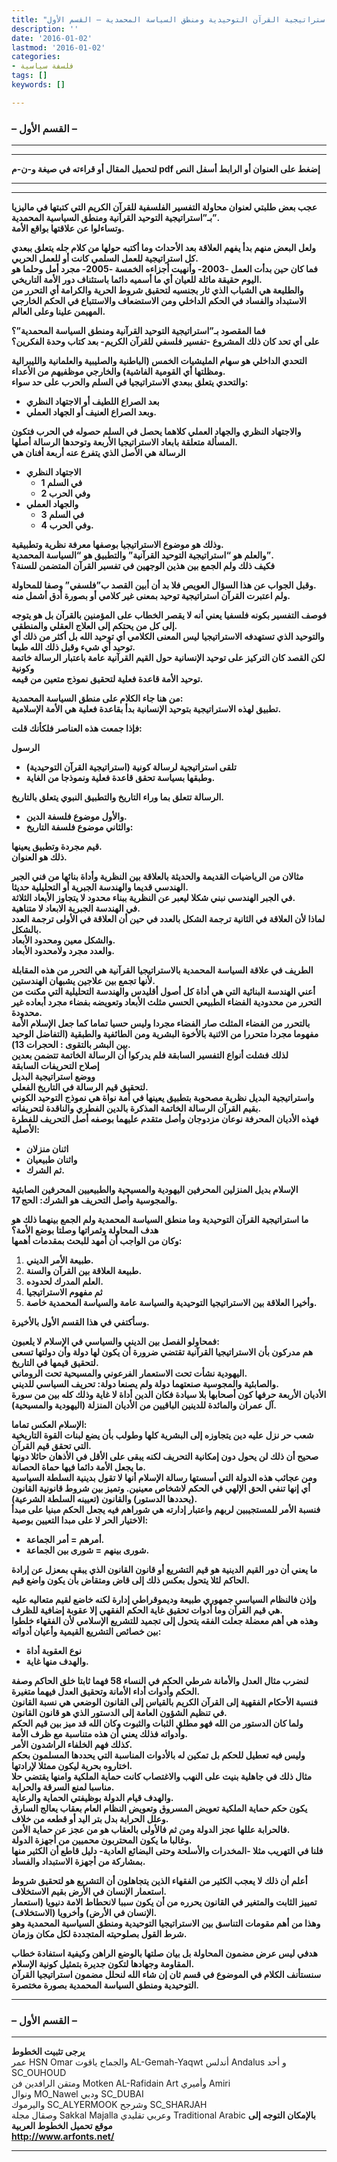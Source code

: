 ```yaml
---
title: "استراتيجية القرآن التوحيدية ومنطق السياسة المحمدية – القسم الأول"
description: ''
date: '2016-01-02'
lastmod: '2016-01-02'
categories:
- فلسفة سياسية
tags: []
keywords: []

---
```

### **– القسم الأول –**

---

---

**لتحميل المقال أو قراءته في صيغة و-ن-م pdf إضغط على العنوان أو الرابط أسفل النص**

---



---

**عجب بعض طلبتي لعنوان محاولة التفسير الفلسفية للقرآن الكريم التي كتبتها في ماليزيا بـ”استراتيجية التوحيد القرآنية ومنطق السياسية المحمدية”.  
وتساءلوا عن علاقتها بواقع الأمة.**

**ولعل البعض منهم بدأ يفهم العلاقة بعد الأحداث وما أكتبه حولها من كلام جله يتعلق ببعدي كل استراتيجية للعمل السلمي كانت أو للعمل الحربي.  
فما كان حين بدأت العمل -2003- وأنهيت أجزاءه الخمسة -2005- مجرد أمل وحلما هو اليوم حقيقة ماثلة للعيان أي ما أسميه دائما باستئناف دور الأمة التاريخي.  
والطليعة هي الشباب الذي ثار بجنسيه لتحقيق شروط الحرية والكرامة أي التحرر من الاستبداد والفساد في الحكم الداخلي ومن الاستضعاف والاستتباع في الحكم الخارجي المهيمن علينا وعلى العالم.**

**فما المقصود بـ”استراتيجية التوحيد القرآنية ومنطق السياسة المحمدية”؟  
على أي تحد كان ذلك المشروع -تفسير فلسفي للقرآن الكريم- بعد كتاب وحدة الفكرين؟**

**التحدي الداخلي هو سهام المليشيات الخمس (الباطنية والصليبية والعلمانية والليبرالية ومظلتها أي القومية الفاشية) والخارجي موظفيهم من الأعداء.  
والتحدي يتعلق ببعدي الاستراتيجيا في السلم والحرب على حد سواء:**

* **بعد الصراع اللطيف أو الاجتهاد النظري**
* **وبعد الصراع العنيف أو الجهاد العملي.**

**والاجتهاد النظري والجهاد العملي كلاهما يحصل في السلم حصوله في الحرب فتكون المسألة متعلقة بابعاد الاستراتيجيا الأربعة وتوحدها الرسالة أصلها.  
الرسالة هي الأصل الذي يتفرع عنه أربعة أفنان هي**

* **الاجتهاد النظري**
  + **1 في السلم**
  + **2 وفي الحرب**
* **والجهاد العملي**
  + **3 في السلم**
  + **4 وفي الحرب.**

**وذلك هو موضوع الاستراتيجيا بوصفها معرفة نظرية وتطبيقية.  
والعلم هو “استراتيجية التوحيد القرآنية” والتطبيق هو “السياسة المحمدية”.  
فكيف ذلك ولم الجمع بين هذين الوجهين في تفسير القرآن المتضمن للسنة؟**

**وقبل الجواب عن هذا السؤال العويص فلا بد أن أبين القصد ب”فلسفي” وصفا للمحاولة.  
ولم اعتبرت القرآن استراتيجية توحيد بمعنى غير كلامي أو بصورة أدق أشمل منه.**

**فوصف التفسير بكونه فلسفيا يعني أنه لا يقصر الخطاب على المؤمنين بالقرآن بل هو يتوجه إلى كل من يحتكم إلى العلاج العقلي والمنطقي.  
والتوحيد الذي تستهدفه الاستراتيجيا ليس المعنى الكلامي أي توحيد الله بل أكثر من ذلك أي توحيد أي شيء وقبل ذلك الله طبعا.  
لكن القصد كان التركيز على توحيد الإنسانية حول القيم القرآنية عامة باعتبار الرسالة خاتمة وكونية  
توحيد الأمة قاعدة فعلية لتحقيق نموذج متعين من قيمه.**

**من هنا جاء الكلام على منطق السياسة المحمدية:  
تطبيق لهذه الاستراتيجية بتوحيد الإنسانية بدأ بقاعدة فعلية هي الأمة الإسلامية.**

**فإذا جمعت هذه العناصر فلكأنك قلت:**

**الرسول**

* **تلقى استراتيجية لرسالة كونية (استراتيجية القرآن التوحيدية)**
* **وطبقها بسياسة تحقق قاعدة فعلية ونموذجا من الغاية.**

**الرسالة تتعلق بما وراء التاريخ والتطبيق النبوي يتعلق بالتاريخ.**

* **والأول موضوع فلسفة الدين.**
* **والثاني موضوع فلسفة التاريخ:**

**قيم مجردة وتطبيق يعينها.  
ذلك هو العنوان.**

**مثالان من الرياضيات القديمة والحديثة بالعلاقة بين النظرية وأداة بنائها من فني الجبر الهندسي قديما والهندسة الجبرية أو التحليلية حديثا.  
في الجبر الهندسي نبني شكلا ليعبر عن النظرية ببناء محدود لا يتجاوز الأبعاد الثلاثة.  
في الهندسة الجبرية الابعاد لا متناهية.  
لماذا لأن العلاقة في الثانية ترجمة الشكل بالعدد في حين أن العلاقة في الأولى ترجمة العدد بالشكل.  
والشكل معين ومحدود الأبعاد.  
والعدد مجرد ولامحدود الأبعاد.**

**الطريف في علاقة السياسة المحمدية بالاستراتيجيا القرآنية هي التحرر من هذه المقابلة لأنها تجمع بين علاجين يشبهان الهندستين.  
أعني الهندسة البنائية التي هي أداة كل أصول أقليدس والهندسة التحليلية التي مكنت من التحرر من محدودية الفضاء الطبيعي الحسي مثلث الأبعاد وتعويضه بفضاء مجرد أبعاده غير محدودة.  
بالتحرر من الفضاء المثلث صار الفضاء مجردا وليس حسيا تماما كما جعل الإسلام الأمة مفهوما مجردا متحررا من الاثنية بالأخوة البشرية ومن الطائفية والطبقية (التفاضل الوحيد بين البشر بالتقوى : الحجرات 13).  
لذلك فشلت أنواع التفسير السابقة فلم يدركوا أن الرسالة الخاتمة تتضمن بعدين  
إصلاح التحريفات السابقة  
ووضع استراتيجية البديل  
لتحقيق قيم الرسالة في التاريخ الفعلي.  
واستراتيجية البديل نظرية مصحوبة بتطبيق يعينها في أمة نواة هي نموذج التوحيد الكوني بقيم القرآن الرسالة الخاتمة المذكرة بالدين الفطري والناقدة لتحريفاته.  
فهذه الأديان المحرفة نوعان مزدوجان وأصل متقدم عليهما بوصفه أصل التحريف للفطرة الأصلية:**

* **اثنان منزلان**
* **واثنان طبيعيان**
* **ثم الشرك.**

**الإسلام بديل المنزلين المحرفين اليهودية والمسيحية والطبيعيين المحرفين الصابئية والمجوسية وأصل التحريف هو الشرك: الحج 17.**

**ما استراتيجية القرآن التوحيدية وما منطق السياسة المحمدية ولم الجمع بينهما ذلك هو هدف المحاولة وثمراتها وصلتا بوضع الأمة؟  
وكان من الواجب أن أمهد للبحث بمقدمات أهمها:**

1. **طبيعة الأمر الديني.**
2. **طبيعة العلاقة بين القرآن والسنة.**
3. **العلم المدرك لحدوده.**
4. **ثم مفهوم الاستراتيجيا**
5. **وأخيرا العلاقة بين الاستراتيجيا التوحيدية والسياسة عامة والسياسة المحمدية خاصة.**

**وسأكتفي في هذا القسم الأول بالأخيرة.**

**فمحاولو الفصل بين الديني والسياسي في الإسلام لا يلعبون:  
هم مدركون بأن الاستراتيجيا القرآنية تقتضي ضرورة أن يكون لها دولة وأن دولتها تسعى لتحقيق قيمها في التاريخ.  
اليهودية نشأت تحت الاستعمار الفرعوني والمسيحية تحت الروماني.  
والصابئية والمجوسية صنعتهما دولة ولم يصنعا دولة: تحريف السياسي للديني.  
الأديان الأربعة حرفها كون أصحابها بلا سيادة فكان الدين أداة لا غاية وذلك كله بين من سورة آل عمران والمائدة للدينين الباقيين من الأديان المنزلة (اليهودية والمسيحية).**

**الإسلام العكس تماما:  
شعب حر نزل عليه دين يتجاوزه إلى البشرية كلها وطولب بأن يضع لبنات القوة التاريخية التي تحقق قيم القرآن.  
صحيح أن ذلك لن يحول دون إمكانية التحريف لكنه يبقى على الأقل في الأذهان حائلا دونها ما يجعل الأمة دائما فيها حماة الحصانة.  
ومن عجائب هذه الدولة التي أسستها رسالة الإسلام أنها لا تقول بدينية السلطة السياسية أي إنها تنفي الحق الإلهي في الحكم لاشخاص معينين. وتميز بين شروط قانونية القانون (يحددها الدستور) والقانون (تعيينه السلطة الشرعية).  
فنسبة الأمر للمستجيبين لربهم واعتبار إدارته هي شوراهم فيه يجعل الحكم مبنيا على مبدأ الاختيار الحر لا على مبدا التعيين بوصية:**

* **أمرهم = أمر الجماعة.**
* **شورى بينهم = شورى بين الجماعة.**

**ما يعني أن دور القيم الدينية هو قيم التشريع أو قانون القانون الذي يبقى بمعزل عن إرادة الحاكم لئلا يتحول بعكس ذلك إلى قاض ومتقاض بأن يكون واضع قيم.**

**وإذن فالنظام السياسي جمهوري طبيعة وديموقراطي إدارة لكنه خاضع لقيم متعاليه عليه هي قيم القرآن وما أدوات تحقيق غاية الحكم الفقهي إلا عقوبة إضافية للظرف.  
وهذه هي أهم معضلة جعلت الفقه يتحول إلى تجميد للتشريع الإسلامي لأن الفقهاء خلطوا بين خصائص التشريع القيمية وأعيان أدواته:**

* **نوع العقوبة أداة**
* **والهدف منها غاية.**

**لنضرب مثال العدل والأمانة شرطي الحكم في النساء 58 فهما ثابتا خلق الحاكم وصفة الحكم وأدوات أداء الأمانة وتحقيق العدل فيهما متغيرة.  
فنسبة الأحكام الفقهية إلى القرآن الكريم بالقياس إلى القانون الوضعي هي نسبة القانون في تنظيم الشؤون العامة إلى الدستور الذي هو قانون القانون.  
ولما كان الدستور من الله فهو مطلق الثبات والثبوت وكان الله قد ميز بين قيم الحكم وأدواته فذلك يعني أن هذه متناسبة مع ظرف الأمة.  
كذلك فهم الخلفاء الراشدون الأمر.  
وليس فيه تعطيل للحكم بل تمكين له بالأدوات المناسبة التي يحددها المسلمون بحكم اختاروه بحرية ليكون ممثلا لإرادتها.  
مثال ذلك في جاهلية بنيت على النهب والاغتصاب كانت حماية الملكية وامنها يقتضي حلا مناسبا لمنع السرقة والحرابة.  
والهدف قيام الدولة بوظيفتي الحماية والرعاية.  
يكون حكم حماية الملكية تعويض المسروق وتعويض النظام العام بعقاب يعالج السارق وعلل الحرابة بدل بتر اليد أو قطعه من خلاف.  
فالحرابة عللها عجز الدولة ومن ثم فالأولى بالعقاب هو من عجز عن حماية الأمن.  
وغالبا ما يكون المحتربون محميين من أجهزة الدولة.  
فلنا في التهريب مثلا -المخدرات والأسلحة وحتى البضائع العادية- دليل قاطع أن الكثير منها بمشاركة من أجهزة الاستبداد والفساد.**

**أعلم أن ذلك لا يعجب الكثير من الفقهاء الذين يتجاهلون أن التشريع هو لتحقيق شروط استعمار الإنسان في الأرض بقيم الاستخلاف.  
تمييز الثابت والمتغير في القانون يحرره من أن يكون سببا لانحطاط الامة دنيويا (استعمار الإنسان في الأرض) وأخرويا (الاستخلاف).  
وهذا من أهم مقومات التناسق بين الاستراتيجيا التوحيدية ومنطق السياسية المحمدية وهو شرط القول بصلوحيته المتجددة لكل مكان وزمان.**

**هدفي ليس عرض مضمون المحاولة بل بيان صلتها بالوضع الراهن وكيفية استفادة خطاب المقاومة وجهادها لتكون جديرة بتمثيل كونية الإسلام.  
سنستأنف الكلام في الموضوع في قسم ثان إن شاء الله لنحلل مضمون استراتيجيا القرآن التوحيدية ومنطق السياسة المحمدية بصورة مختصرة.**

---

### **– القسم الأول –**

---

**يرجى تثبيت الخطوط**   
 عمر HSN Omar  والجماح ياقوت AL-Gemah-Yaqwt  أندلس Andalus  و أحد SC\_OUHOUD  
 ومتقن الرافدين فن Motken AL-Rafidain Art  وأميري Amiri   
 ونوال MO\_Nawel  ودبي SC\_DUBAI   
 واليرموك SC\_ALYERMOOK  وشرجح SC\_SHARJAH   
 وصقال مجلة Sakkal Majalla وعربي تقليدي Traditional Arabic  **بالإمكان التوجه إلى موقع تحميل الخطوط العربية  
 http://www.arfonts.net/**

---

###